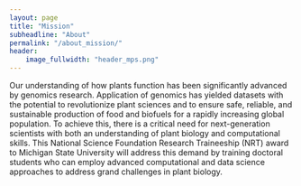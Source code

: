 ```yaml
---
layout: page
title: "Mission"
subheadline: "About"
permalink: "/about_mission/"
header:
    image_fullwidth: "header_mps.png"
---
```


Our understanding of how plants function has been significantly advanced by genomics research. Application of genomics has yielded datasets with the potential to revolutionize 
plant sciences and to ensure safe, reliable, and sustainable production of food and biofuels for a rapidly increasing global population.  To achieve this, there is a critical need 
for next-generation scientists with both an understanding of plant biology and computational skills. This National Science Foundation Research Traineeship (NRT) award to Michigan 
State University will address this demand by training doctoral students who can employ advanced computational and data science approaches to address grand challenges in plant 
biology.

